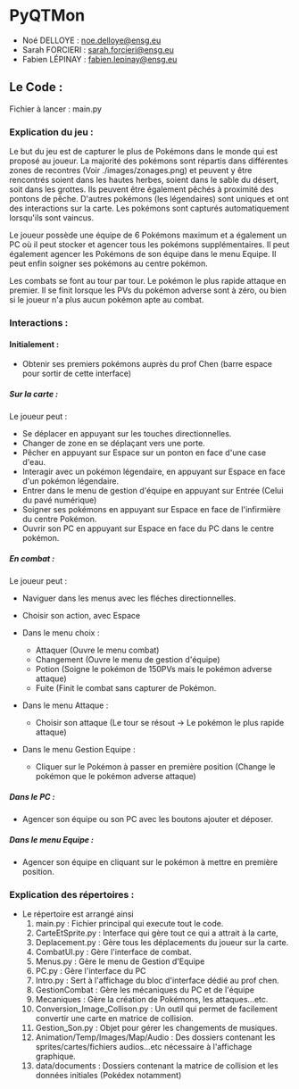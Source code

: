 # PyQTMon

* Noé DELLOYE : noe.delloye@ensg.eu
* Sarah FORCIERI : sarah.forcieri@ensg.eu
* Fabien LÉPINAY : fabien.lepinay@ensg.eu

## Le Code :

Fichier à lancer : main.py

### Explication du jeu :

  Le but du jeu est de capturer le plus de Pokémons dans le monde qui est proposé au joueur. La majorité des pokémons sont répartis dans différentes zones de recontres (Voir ./images/zonages.png) et peuvent y être rencontrés soient dans les hautes herbes, soient dans le sable du désert, soit dans les grottes. Ils peuvent être également pêchés à proximité des pontons de pêche. D'autres pokémons (les légendaires) sont uniques et ont des interactions sur la carte.
  Les pokémons sont capturés automatiquement lorsqu'ils sont vaincus.

  Le joueur possède une équipe de 6 Pokémons maximum et a également un PC où il peut stocker et agencer tous les pokémons supplémentaires. Il peut également agencer les Pokémons de son équipe dans le menu Equipe. Il peut enfin soigner ses pokémons au centre pokémon. 

  Les combats se font au tour par tour. Le pokémon le plus rapide attaque en premier. Il se finit lorsque les PVs du pokémon adverse sont à zéro, ou bien si le joueur n'a plus aucun pokémon apte au combat. 

### Interactions :

#### Initialement :
  - Obtenir ses premiers pokémons auprès du prof Chen (barre espace pour sortir de cette interface)

##### Sur la carte :

Le joueur peut :
- Se déplacer en appuyant sur les touches directionnelles.
- Changer de zone en se déplaçant vers une porte.
- Pêcher en appuyant sur Espace sur un ponton en face d'une case d'eau.
- Interagir avec un pokémon légendaire, en appuyant sur Espace en face d'un pokémon légendaire.
- Entrer dans le menu de gestion d'équipe en appuyant sur Entrée (Celui du pavé numérique)
- Soigner ses pokémons en appuyant sur Espace en face de l'infirmière du centre Pokémon.
- Ouvrir son PC en appuyant sur Espace en face du PC dans le centre pokémon.

##### En combat :
Le joueur peut :
- Naviguer dans les menus avec les fléches directionnelles.
- Choisir son action, avec Espace

- Dans le menu choix :
  * Attaquer (Ouvre le menu combat)
  * Changement (Ouvre le menu de gestion d'équipe)
  * Potion (Soigne le pokémon de 150PVs mais le pokémon adverse attaque)
  * Fuite (Finit le combat sans capturer de Pokémon.

- Dans le menu Attaque :
  * Choisir son attaque (Le tour se résout -> Le pokémon le plus rapide attaque)
  
- Dans le menu Gestion Equipe :
  * Cliquer sur le Pokémon à passer en première position (Change le pokémon que le pokémon adverse attaque)


##### Dans le PC : 
  - Agencer son équipe ou son PC avec les boutons ajouter et déposer.

##### Dans le menu Equipe :
  - Agencer son équipe en cliquant sur le pokémon à mettre en première position.

### Explication des répertoires :

* Le répertoire est arrangé ainsi
  1. main.py : Fichier principal qui execute tout le code. 
  2. CarteEtSprite.py : Interface qui gère tout ce qui a attrait à la carte, 
  3. Deplacement.py : Gère tous les déplacements du joueur sur la carte.
  4. CombatUI.py : Gère l'interface de combat.
  5. Menus.py : Gère le menu de Gestion d'Equipe
  6. PC.py : Gère l'interface du PC
  7. Intro.py : Sert à l'affichage du bloc d'interface dédié au prof chen. 
  8. GestionCombat : Gère les mécaniques du PC et de l'équipe
  9. Mecaniques : Gère la création de Pokémons, les attaques...etc.
  10. Conversion_Image_Collison.py : Un outil qui permet de facilement convertir une carte en matrice de collision.
  11. Gestion_Son.py : Objet pour gérer les changements de musiques. 
  12. Animation/Temp/Images/Map/Audio : Des dossiers contenant les sprites/cartes/fichiers audios...etc nécessaire à l'affichage graphique. 
  13. data/documents : Dossiers contenant la matrice de collision et les données initiales (Pokédex notamment)
